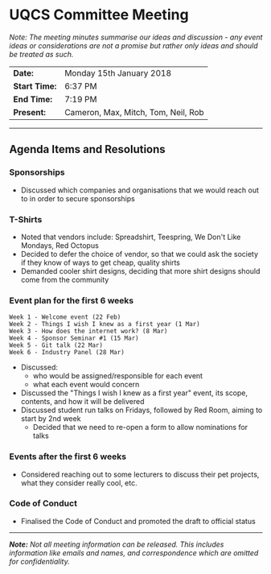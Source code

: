 # UQCS Committee Meeting

_Note: The meeting minutes summarise our ideas and discussion - any event ideas or considerations are not a promise but rather only ideas and should be treated as such._

<table>
    <tr>
        <td><b>Date:</b></td>
        <td>Monday 15th January 2018</td>
    </tr>
    <tr>
        <td><b>Start Time:</b></td>
        <td>6:37 PM</td>
    </tr>
    <tr>
        <td><b>End Time:</b></td>
        <td>7:19 PM</td>
    </tr>
    <tr>
        <td><b>Present:</b></td>
        <td>Cameron, Max, Mitch, Tom, Neil, Rob</td>
    </tr>
</table>

<hr>

## Agenda Items and Resolutions

### Sponsorships

- Discussed which companies and organisations that we would reach out to in order to secure sponsorships

### T-Shirts

- Noted that vendors include: Spreadshirt, Teespring, We Don't Like Mondays, Red Octopus
- Decided to defer the choice of vendor, so that we could ask the society if they know of ways to get cheap, quality shirts
- Demanded cooler shirt designs, deciding that more shirt designs should come from the community

### Event plan for the first 6 weeks

```
Week 1 - Welcome event (22 Feb)
Week 2 - Things I wish I knew as a first year (1 Mar)
Week 3 - How does the internet work? (8 Mar)
Week 4 - Sponsor Seminar #1 (15 Mar)
Week 5 - Git talk (22 Mar)
Week 6 - Industry Panel (28 Mar)
```

- Discussed:
    + who would be assigned/responsible for each event
    + what each event would concern 
- Discussed the "Things I wish I knew as a first year" event, its scope, contents, and how it will be delivered
- Discussed student run talks on Fridays, followed by Red Room, aiming to start by 2nd week 
    + Decided that we need to re-open a form to allow nominations for talks

### Events after the first 6 weeks

- Considered reaching out to some lecturers to discuss their pet projects, what they consider really cool, etc.

### Code of Conduct

- Finalised the Code of Conduct and promoted the draft to official status

<hr>

_**Note:** Not all meeting information can be released. This includes information like emails and names, and correspondence
which are omitted for confidentiality._
